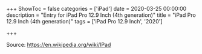 +++
ShowToc = false
categories = ['iPad']
date = 2020-03-25 00:00:00
description = "Entry for iPad Pro 12.9 Inch (4th generation)"
title = "iPad Pro 12.9 Inch (4th generation)"
tags = ['iPad Pro 12.9 Inch', '2020']

+++

Source: https://en.wikipedia.org/wiki/IPad

